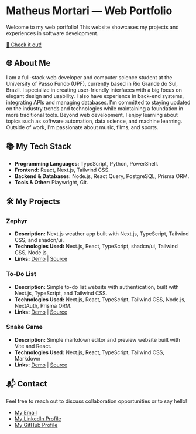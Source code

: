 # Matheus Mortari — Web Portfolio

Welcome to my web portfolio! This website showcases my projects and experiences in software development.

[🚀 Check it out!](https://matheus-mortari-dev.vercel.app)

## 🌐 About Me

I am a full-stack web developer and computer science student at the University of Passo Fundo (UPF), currently based in Rio Grande do Sul, Brazil. I specialize in creating user-friendly interfaces with a big focus on elegant design and usability. I also have experience in back-end systems, integrating APIs and managing databases. I'm committed to staying updated on the industry trends and technologies while maintaining a foundation in more traditional tools. Beyond web development, I enjoy learning about topics such as software automation, data science, and machine learning. Outside of work, I'm passionate about music, films, and sports.

## 📚 My Tech Stack

- **Programming Languages:** TypeScript, Python, PowerShell.
- **Frontend:** React, Next.js, Tailwind CSS.
- **Backend & Databases:** Node.js, React Query, PostgreSQL, Prisma ORM.
- **Tools & Other:** Playwright, Git.

## 🛠️ My Projects

### Zephyr

- **Description:** Next.js weather app built with Next.js, TypeScript, Tailwind CSS, and shadcn/ui.
- **Technologies Used:** Next.js, React, TypeScript, shadcn/ui, Tailwind CSS, Node.js.
- **Links:** [Demo](https://zephyr-weather.vercel.app) | [Source](https://github.com/matimortari/zephyr)

### To-Do List

- **Description:** Simple to-do list website with authentication, built with Next.js, TypeScript, and Tailwind CSS.
- **Technologies Used:** Next.js, React, TypeScript, Tailwind CSS, Node.js, NextAuth, Prisma ORM.
- **Links:** [Demo](https://wdc-todo.vercel.app) | [Source](https://github.com/matimortari/todo-list)

### Snake Game

- **Description:** Simple markdown editor and preview website built with Vite and React.
- **Technologies Used:** Next.js, React, TypeScript, Tailwind CSS, Markdown
- **Links:** [Demo](https://mdash-live.vercel.app) | [Source](https://github.com/matimortari/mdash)

## 📬 Contact

Feel free to reach out to discuss collaboration opportunities or to say hello!

- [My Email](mailto:matheus.felipe.19rt@gmail.com)
- [My LinkedIn Profile](https://www.linkedin.com/in/matheus-mortari-19rt)
- [My GitHub Profile](https://github.com/matimortari)
